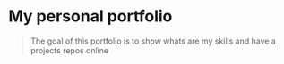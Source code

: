 # My personal portfolio

> The goal of this portfolio is to show whats are my skills and have a projects repos online
